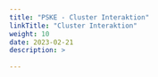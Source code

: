 ```yaml
---
title: "PSKE - Cluster Interaktion"
linkTitle: "Cluster Interaktion"
weight: 10
date: 2023-02-21
description: >
  
---
```

